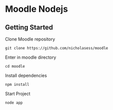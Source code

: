 # Moodle Nodejs

## Getting Started

Clone Moodle repository

```
git clone https://github.com/nicholasess/moodle
```

Enter in moodle directory

```
cd moodle
```

Install dependencies

```
npm install
```

Start Project

```
node app
```